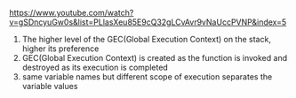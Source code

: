 https://www.youtube.com/watch?v=gSDncyuGw0s&list=PLlasXeu85E9cQ32gLCvAvr9vNaUccPVNP&index=5
1. The higher level of the GEC(Global Execution Context) on the stack, higher its preference
2. GEC(Global Execution Context) is created as the function is invoked and destroyed as its execution is completed
3. same variable names but different scope of execution separates the variable values
